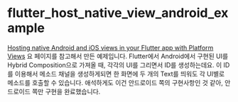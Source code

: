 # flutter_host_native_view_android_example
[Hosting native Android and iOS views in your Flutter app with Platform Views](https://flutter.dev/docs/development/platform-integration/platform-views) 요 페이지를 참고해서 만든 예제입니다. Flutter에서 Android에서 구현된 UI를 Hybrid Composition으로 가져올 때, 각각의 UI를 그리면서 ID를 생성하는데요. 이 ID를 이용해서 메소드 채널을 생성하게되면 한 화면에 두 개의 Text를 띄워도 각 UI별로 메소드를 호출할 수 있습니다. 애석하게도 이건 안드로이드 쪽의 구현사항인 것 같아, 안드로이드 쪽만 구현을 완료했습니다.

